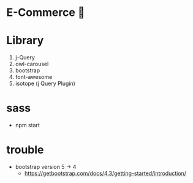 # E-Commerce 🛒

# Library
1. j-Query
2. owl-carousel
3. bootstrap
4. font-awesome
5. isotope (j Query Plugin)

# sass
- npm start

# trouble
- bootstrap version 5 -> 4
    - https://getbootstrap.com/docs/4.3/getting-started/introduction/
